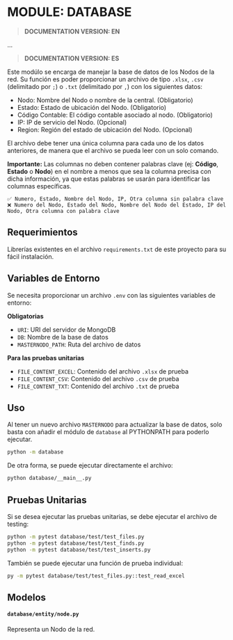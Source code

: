 # MODULE: DATABASE
> **DOCUMENTATION VERSION: EN** 

...

> **DOCUMENTATION VERSION: ES** 

Este modúlo se encarga de manejar la base de datos de los Nodos de la red. Su función es poder proporcionar un archivo de tipo `.xlsx`, `.csv` (delimitado por `;`) o `.txt` (delimitado por `,`) con los siguientes datos:

- Nodo: Nombre del Nodo o nombre de la central. (Obligatorio)
- Estado: Estado de ubicación del Nodo. (Obligatorio)
- Código Contable: El código contable asociado al nodo. (Obligatorio)
- IP: IP de servicio del Nodo. (Opcional)
- Region: Región del estado de ubicación del Nodo. (Opcional)

El archivo debe tener una única columna para cada uno de los datos anteriores, de manera que el archivo se pueda leer con un solo comando.

**Importante:** Las columnas no deben contener palabras clave (ej: **Código**, **Estado** o **Nodo**) en el nombre a menos que sea la columna precisa con dicha información, ya que estas palabras se usarán para identificar las columnas específicas.

    ✅ Numero, Estado, Nombre del Nodo, IP, Otra columna sin palabra clave
    ❌ Numero del Nodo, Estado del Nodo, Nombre del Nodo del Estado, IP del Nodo, Otra columna con palabra clave

## Requerimientos
Librerías existentes en el archivo `requirements.txt` de este proyecto para su fácil instalación.

## Variables de Entorno
Se necesita proporcionar un archivo `.env` con las siguientes variables de entorno:

**Obligatorias**

- `URI`: URI del servidor de MongoDB
- `DB`: Nombre de la base de datos
- `MASTERNODO_PATH`: Ruta del archivo de datos

**Para las pruebas unitarias** 

- `FILE_CONTENT_EXCEL`: Contenido del archivo `.xlsx` de prueba
- `FILE_CONTENT_CSV`: Contenido del archivo `.csv` de prueba
- `FILE_CONTENT_TXT`: Contenido del archivo `.txt` de prueba

## Uso
Al tener un nuevo archivo `MASTERNODO` para actualizar la base de datos, solo basta con añadir el módulo de `database` al PYTHONPATH para poderlo ejecutar.

```bash
python -m database
```

De otra forma, se puede ejecutar directamente el archivo:
```bash
python database/__main__.py
```

## Pruebas Unitarias
Si se desea ejecutar las pruebas unitarias, se debe ejecutar el archivo de testing:
```bash
python -m pytest database/test/test_files.py
python -m pytest database/test/test_finds.py
python -m pytest database/test/test_inserts.py
```
También se puede ejecutar una función de prueba individual:
```bash
py -m pytest database/test/test_files.py::test_read_excel
```

## Modelos

#### `database/entity/node.py`

Representa un Nodo de la red.
